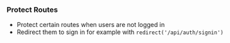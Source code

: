 ### Protect Routes

- Protect certain routes when users are not logged in
- Redirect them to sign in for example with `redirect('/api/auth/signin')`
